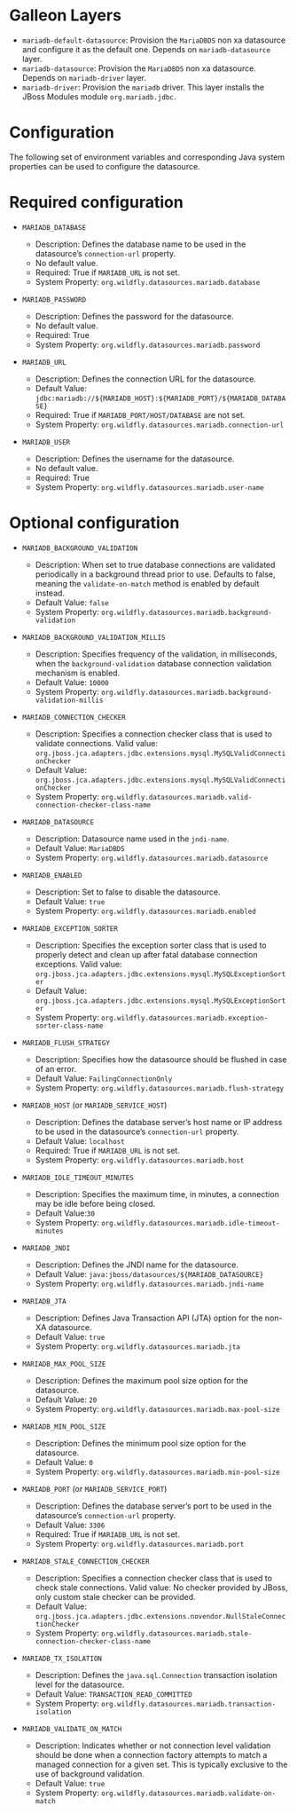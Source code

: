 Galleon Layers
=========

* `mariadb-default-datasource`: Provision the `MariaDBDS` non xa datasource and configure it as the default one. Depends on `mariadb-datasource` layer.
* `mariadb-datasource`: Provision the `MariaDBDS` non xa datasource. Depends on `mariadb-driver` layer.
* `mariadb-driver`: Provision the `mariadb` driver. This layer installs the JBoss Modules module `org.mariadb.jdbc`.

Configuration
========

The following set of environment variables and corresponding Java system properties can be used to configure the datasource.

Required configuration
==============

* `MARIADB_DATABASE`

  * Description: Defines the database name to be used in the datasource’s `connection-url` property.
  * No default value.
  * Required: True if `MARIADB_URL` is not set.
  * System Property: `org.wildfly.datasources.mariadb.database`

* `MARIADB_PASSWORD`

  * Description: Defines the password for the datasource.
  * No default value.
  * Required: True
  * System Property: `org.wildfly.datasources.mariadb.password`

* `MARIADB_URL`

  * Description: Defines the connection URL for the datasource. 
  * Default Value: `jdbc:mariadb://${MARIADB_HOST}:${MARIADB_PORT}/${MARIADB_DATABASE}`
  * Required: True if `MARIADB_PORT/HOST/DATABASE` are not set.
  * System Property: `org.wildfly.datasources.mariadb.connection-url`

* `MARIADB_USER`

  * Description: Defines the username for the datasource. 
  * No default value.
  * Required: True
  * System Property: `org.wildfly.datasources.mariadb.user-name`

Optional configuration
==============

* `MARIADB_BACKGROUND_VALIDATION`

  * Description: When set to true database connections are validated periodically in a background thread prior to use. Defaults to false, meaning the `validate-on-match` method is enabled by default instead.  
  * Default Value: `false`
  * System Property: `org.wildfly.datasources.mariadb.background-validation`

* `MARIADB_BACKGROUND_VALIDATION_MILLIS`

  * Description: Specifies frequency of the validation, in milliseconds, when the `background-validation` database connection validation mechanism is enabled.    
  * Default Value: `10000`
  * System Property: `org.wildfly.datasources.mariadb.background-validation-millis`

* `MARIADB_CONNECTION_CHECKER`

  * Description: Specifies a connection checker class that is used to validate connections. Valid value: `org.jboss.jca.adapters.jdbc.extensions.mysql.MySQLValidConnectionChecker`
  * Default Value: `org.jboss.jca.adapters.jdbc.extensions.mysql.MySQLValidConnectionChecker`
  * System Property: `org.wildfly.datasources.mariadb.valid-connection-checker-class-name`

* `MARIADB_DATASOURCE`

  * Description: Datasource name used in the `jndi-name`.
  * Default Value: `MariaDBDS`
  * System Property: `org.wildfly.datasources.mariadb.datasource`

* `MARIADB_ENABLED`

  * Description: Set to false to disable the datasource.
  * Default Value: `true`
  * System Property: `org.wildfly.datasources.mariadb.enabled`

* `MARIADB_EXCEPTION_SORTER`

  * Description: Specifies the exception sorter class that is used to properly detect and clean up after fatal database connection exceptions. Valid value: `org.jboss.jca.adapters.jdbc.extensions.mysql.MySQLExceptionSorter`
  * Default Value: `org.jboss.jca.adapters.jdbc.extensions.mysql.MySQLExceptionSorter`
  * System Property: `org.wildfly.datasources.mariadb.exception-sorter-class-name`

* `MARIADB_FLUSH_STRATEGY`

  * Description: Specifies how the datasource should be flushed in case of an error.    
  * Default Value: `FailingConnectionOnly`
  * System Property: `org.wildfly.datasources.mariadb.flush-strategy`

* `MARIADB_HOST` (or `MARIADB_SERVICE_HOST`)

  * Description: Defines the database server’s host name or IP address to be used in the datasource’s `connection-url` property.
  * Default Value: `localhost`
  * Required: True if `MARIADB_URL` is not set.
  * System Property: `org.wildfly.datasources.mariadb.host`

* `MARIADB_IDLE_TIMEOUT_MINUTES`

  * Description: Specifies the maximum time, in minutes, a connection may be idle before being closed.
  * Default Value:`30`
  * System Property: `org.wildfly.datasources.mariadb.idle-timeout-minutes`

* `MARIADB_JNDI`

  * Description: Defines the JNDI name for the datasource.
  * Default Value: `java:jboss/datasources/${MARIADB_DATASOURCE}`
  * System Property: `org.wildfly.datasources.mariadb.jndi-name`

* `MARIADB_JTA`

  * Description: Defines Java Transaction API (JTA) option for the non-XA datasource.
  * Default Value: `true`
  * System Property: `org.wildfly.datasources.mariadb.jta`

* `MARIADB_MAX_POOL_SIZE`

  * Description: Defines the maximum pool size option for the datasource.
  * Default Value: `20`
  * System Property: `org.wildfly.datasources.mariadb.max-pool-size`

* `MARIADB_MIN_POOL_SIZE`

  * Description: Defines the minimum pool size option for the datasource.
  * Default Value: `0`
  * System Property: `org.wildfly.datasources.mariadb.min-pool-size`

* `MARIADB_PORT` (or `MARIADB_SERVICE_PORT`)

  * Description: Defines the database server’s port to be used in the datasource’s `connection-url` property. 
  * Default Value: `3306`
  * Required: True if `MARIADB_URL` is not set.
  * System Property: `org.wildfly.datasources.mariadb.port`

* `MARIADB_STALE_CONNECTION_CHECKER`

  * Description: Specifies a connection checker class that is used to check stale connections. Valid value: No checker provided by JBoss, only custom stale checker can be provided.
  * Default Value: `org.jboss.jca.adapters.jdbc.extensions.novendor.NullStaleConnectionChecker`
  * System Property: `org.wildfly.datasources.mariadb.stale-connection-checker-class-name`

* `MARIADB_TX_ISOLATION`

  * Description: Defines the `java.sql.Connection` transaction isolation level for the datasource.    
  * Default Value: `TRANSACTION_READ_COMMITTED`
  * System Property: `org.wildfly.datasources.mariadb.transaction-isolation`

* `MARIADB_VALIDATE_ON_MATCH`

  * Description: Indicates whether or not connection level validation should be done when a connection factory attempts to match a managed connection for a given set. This is typically exclusive to the use of background validation.
  * Default Value: `true`
  * System Property: `org.wildfly.datasources.mariadb.validate-on-match`

